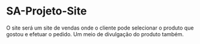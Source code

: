 # SA-Projeto-Site

O site será um site de vendas onde 
o cliente pode selecionar o produto 
que gostou e efetuar o pedido. 
Um meio de divulgação do produto também.
